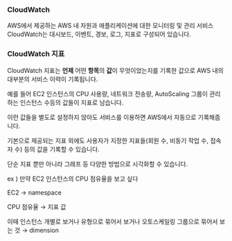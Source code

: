 ### CloudWatch
AWS에서 제공하는 AWS 내 자원과 애플리케이션에 대한 모니터링 및 관리 서비스
CloudWatch는 대시보드, 이벤트, 경보, 로그, 지표로 구성되어 있습니다.
### CloudWatch 지표

CloudWatch 지표는 **언제** 어떤 **항목**의 **값**이 무엇이었는지를 기록한 값으로 AWS 내의 대부분의 서비스 이력이 기록됩니다.

예를 들어 EC2 인스턴스의 CPU 사용량, 네트워크 전송량, AutoScaling 그룹이 관리하는 인스턴스 수등의 값들이 지표로 남습니다.

이런 값들을 별도로 설정하지 않아도 서비스를 이용하면 AWS에서 자동으로 기록해줍니다.

기본으로 제공되는 지표 외에도 사용자가 지정한 지표들(회원 수, 비동기 작업 수, 접속자 수) 등의 값을 기록할 수 있습니다.

단순 지표 뿐만 아니라 그래프 등 다양한 방법으로 시각화할 수 있습니다.

ex ) 만약 EC2 인스턴스의 CPU 점유율을 보고 싶다

EC2 → namespace

CPU 점유율 → 지표 값

이때 인스턴스 개별로 보거나 유형으로 묶어서 보거나 오토스케일링 그룹으로 묶어서 보는 것 → dimension